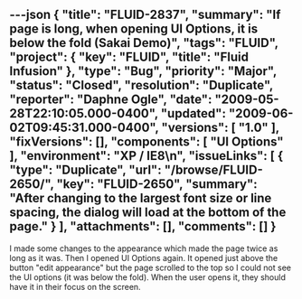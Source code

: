 ---json
{
  "title": "FLUID-2837",
  "summary": "If page is long, when opening UI Options, it is below the fold (Sakai Demo)",
  "tags": "FLUID",
  "project": {
    "key": "FLUID",
    "title": "Fluid Infusion"
  },
  "type": "Bug",
  "priority": "Major",
  "status": "Closed",
  "resolution": "Duplicate",
  "reporter": "Daphne Ogle",
  "date": "2009-05-28T22:10:05.000-0400",
  "updated": "2009-06-02T09:45:31.000-0400",
  "versions": [
    "1.0"
  ],
  "fixVersions": [],
  "components": [
    "UI Options"
  ],
  "environment": "XP / IE8\n",
  "issueLinks": [
    {
      "type": "Duplicate",
      "url": "/browse/FLUID-2650/",
      "key": "FLUID-2650",
      "summary": "After changing to the largest font size or line spacing, the dialog will load at the bottom of the page."
    }
  ],
  "attachments": [],
  "comments": []
}
---
I made some changes to the appearance which made the page twice as long as it was.  Then I opened UI Options again.  It opened just above the button "edit appearance" but the page scrolled to the top so I could not see the UI options (it was below the fold).  When the user opens it, they should have it in their focus on the screen.

        